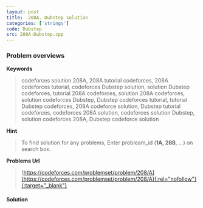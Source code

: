 ```yaml
---
layout: post
title:  208A. Dubstep solution
categories: ['strings']
code: Dubstep
src: 208A-Dubstep.cpp
---
```

### **Problem overviews**

**Keywords**
> codeforces solution 208A, 208A tutorial codeforces, 208A codeforces tutorial, codeforces Dubstep solution, solution Dubstep codeforces, tutorial 208A codeforces, solution 208A codeforces, solution codeforces Dubstep, Dubstep codeforces tutorial, tutorial Dubstep codeforces, 208A codeforce solution, Dubstep tutorial codeforces, codeforces 208A solution, codeforces solution Dubstep, solution codeforces 208A, Dubstep codeforce solution

**Hint**
> To find solution for any problems, Enter probleam_id (**1A, 28B**, ...) on search box. 

**Problems Url**
> [https://codeforces.com/problemset/problem/208/A](https://codeforces.com/problemset/problem/208/A){:rel="nofollow"}{:target="_blank"}

#### **Solution**



